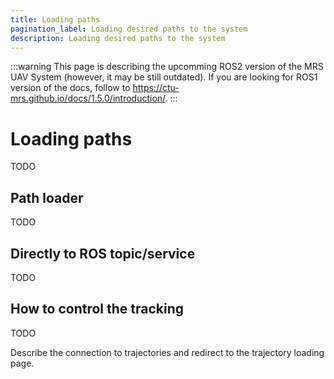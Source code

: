 ```yaml
---
title: Loading paths
pagination_label: Loading desired paths to the system
description: Loading desired paths to the system
---
```


:::warning
This page is describing the upcomming ROS2 version of the MRS UAV System (however, it may be still outdated). If you are looking for ROS1 version of the docs, follow to https://ctu-mrs.github.io/docs/1.5.0/introduction/.
:::

# Loading paths

TODO

## Path loader

TODO

## Directly to ROS topic/service

TODO

## How to control the tracking

TODO

Describe the connection to trajectories and redirect to the trajectory loading page.
